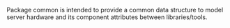 Package common is intended to provide a common data structure to model
server hardware and its component attributes between libraries/tools.
